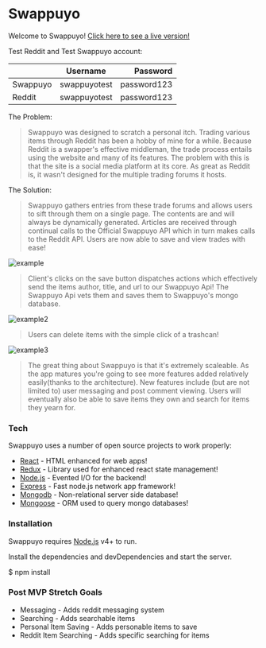 # Swappuyo

Welcome to Swappuyo!
[Click here to see a live version!](https://swappuyo-client.herokuapp.com/)

Test Reddit and Test Swappuyo account:

|          |   Username   |    Password |
| -------- | :----------: | ----------: |
| Swappuyo | swappuyotest | password123 |
| Reddit   | swappuyotest | password123 |

The Problem:

> Swappuyo was designed to scratch a personal itch. Trading various items through Reddit has been a hobby of mine for a while. Because Reddit is a swapper's effective middleman, the trade process entails using the website and many of its features. The problem with this is that the site is a social media platform at its core. As great as Reddit is, it wasn't designed for the multiple trading forums it hosts.

The Solution:

> Swappuyo gathers entries from these trade forums and allows users to sift through them on a single page. The contents are and will always be dynamically generated. Articles are received through continual calls to the Official Swappuyo API which in turn makes calls to the Reddit API. Users are now able to save and view trades with ease!

![example](https://i.imgur.com/IRsGVjM.png)

> Client's clicks on the save button dispatches actions which effectively send the items author, title, and url to our Swappuyo Api! The Swappuyo Api vets them and saves them to Swappuyo's mongo database.

![example2](https://i.imgur.com/yYcLco3.png)

> Users can delete items with the simple click of a trashcan!

![example3](https://i.imgur.com/HJvOK5k.png)

> The great thing about Swappuyo is that it's extremely scaleable. As the app matures you're going to see more features added relatively easily(thanks to the architecture). New features include (but are not limited to) user messaging and post comment viewing. Users will eventually also be able to save items they own and search for items they yearn for.

### Tech

Swappuyo uses a number of open source projects to work properly:

- [React](https://reactjs.org/) - HTML enhanced for web apps!
- [Redux](https://redux.js.org/) - Library used for enhanced react state management!
- [Node.js](https://nodejs.org/en/) - Evented I/O for the backend!
- [Express](https://expressjs.com/) - Fast node.js network app framework!
- [Mongodb](https://www.mongodb.com/) - Non-relational server side database!
- [Mongoose](https://mongoosejs.com/) - ORM used to query mongo databases!

### Installation

Swappuyo requires [Node.js](https://nodejs.org/) v4+ to run.

Install the dependencies and devDependencies and start the server.

$ npm install

### Post MVP Stretch Goals

- Messaging - Adds reddit messaging system
- Searching - Adds searchable items
- Personal Item Saving - Adds personable items to save
- Reddit Item Searching - Adds specific searching for items
